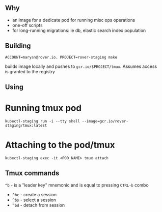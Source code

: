 ## Why

- an image for a dedicate pod for running misc ops operations
- one-off scripts
- for long-running migrations: ie db, elastic search index population

## Building

```
ACCOUNT=maryan@rover.io. PROJECT=rover-staging make
```

builds image locally and pushes to `gcr.io/$PROJECT/tmux`.
Assumes access is granted to the registry


## Using

# Running tmux pod
```
kubectl-staging run -i --tty shell --image=gcr.io/rover-staging/tmux:latest
```

# Attaching to the pod/tmux

```
kubectl-staging exec -it <POD_NAME> tmux attach
```

## Tmux commands

`^b` - is a "leader key" mnemonic and is equal to pressing `CTRL-b` combo

- `^bc` - create a session
- `^bs` - select a session
- `^bd` - detach from session
